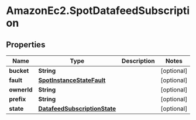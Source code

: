 # AmazonEc2.SpotDatafeedSubscription

## Properties

Name | Type | Description | Notes
------------ | ------------- | ------------- | -------------
**bucket** | **String** |  | [optional] 
**fault** | [**SpotInstanceStateFault**](SpotInstanceStateFault.md) |  | [optional] 
**ownerId** | **String** |  | [optional] 
**prefix** | **String** |  | [optional] 
**state** | [**DatafeedSubscriptionState**](DatafeedSubscriptionState.md) |  | [optional] 


